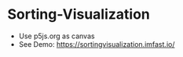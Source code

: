 # Sorting-Visualization

- Use p5js.org as canvas
- See Demo: https://sortingvisualization.imfast.io/
